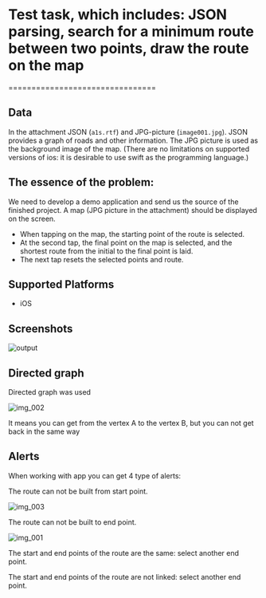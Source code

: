 # Test task, which includes: JSON parsing, search for a minimum route between two points, draw the route on the map
================================

## Data

In the attachment JSON (`a1s.rtf`) and JPG-picture (`image001.jpg`).
JSON provides a graph of roads and other information.
The JPG picture is used as the background image of the map.
(There are no limitations on supported versions of ios: it is desirable to use swift as the programming language.)

## The essence of the problem:

We need to develop a demo application and send us the source of the finished project.
A map (JPG picture in the attachment) should be displayed on the screen.
* When tapping on the map, the starting point of the route is selected. 
* At the second tap, the final point on the map is selected, and the shortest route from the initial to the final point is laid. 
* The next tap resets the selected points and route.


## Supported Platforms
- iOS

## Screenshots
![output](https://user-images.githubusercontent.com/27812408/43611781-f4170868-96b2-11e8-8fb0-3ff030077b44.gif)

## Directed graph

Directed graph was used

![img_002](https://user-images.githubusercontent.com/27812408/43416140-277065d0-9440-11e8-8811-44176f33e2e3.png)

It means you can get from the vertex A to the vertex B, but you can not get back in the same way

## Alerts

When working with app you can get 4 type of alerts:

The route can not be built from start point.

![img_003](https://user-images.githubusercontent.com/27812408/43416376-c14592de-9440-11e8-8bd2-c8a53b328114.png)

The route can not be built to end point.

![img_001](https://user-images.githubusercontent.com/27812408/43416434-e5b673ae-9440-11e8-9e74-51fdad3fa6b8.png)

The start and end points of the route are the same: select another end point.

The start and end points of the route are not linked: select another end point.
